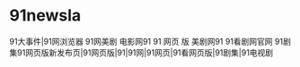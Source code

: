 # 91newsla
91大事件|91网浏览器 91网美剧 电影网91 91 网页 版 美剧网91 91看剧网官网 91剧集91网页版新发布页|91网页版|91|91网|91网页|91看网页版|91剧集|91电视剧

